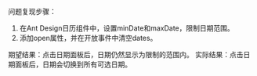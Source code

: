 问题复现步骤：

1. 在Ant Design日历组件中，设置minDate和maxDate，限制日期范围。
2. 添加open属性，并在开放事件中清空dates。

期望结果：点击日期面板后，日期仍然显示为限制的范围内。
实际结果：点击日期面板后，日期会切换到所有可选日期。
